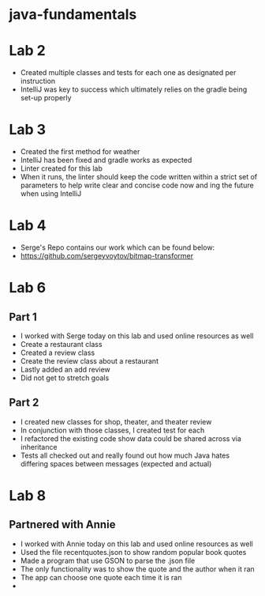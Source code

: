 # java-fundamentals

# Lab 2

- Created multiple classes and tests for each one as designated per instruction
- IntelliJ was key to success which ultimately relies on the gradle being set-up properly

# Lab 3

- Created the first method for weather
- IntelliJ has been fixed and gradle works as expected
- Linter created for this lab
- When it runs, the linter should keep the code written within a strict set of parameters to help write clear and concise code now and ing   the future when using IntelliJ

# Lab 4
- Serge's Repo contains our work which can be found below:
- https://github.com/sergeyvoytov/bitmap-transformer

# Lab 6
## Part 1
- I worked with Serge today on this lab and used online resources as well
- Create a restaurant class
- Created a review class
- Create the review class about a restaurant
- Lastly added an add review 
- Did not get to stretch goals

## Part 2
- I created new classes for shop, theater, and theater review
- In conjunction with those classes, I created test for each
- I refactored the existing code show data could be shared across via inheritance
- Tests all checked out and really found out how much Java hates differing spaces between messages (expected and actual)

# Lab 8
## Partnered with Annie
- I worked with Annie today on this lab and used online resources as well
- Used the file recentquotes.json to show random popular book quotes
- Made a program that use GSON to parse the .json file 
- The only functionality was to show the quote and the author when it ran
- The app can choose one quote each time it is ran
- 

